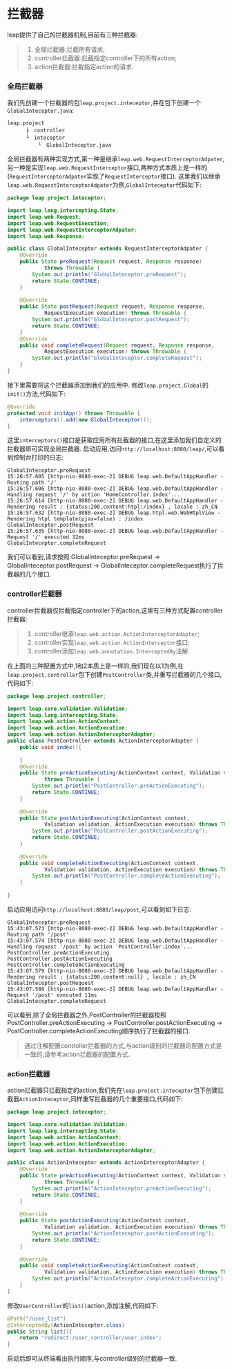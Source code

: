 # 拦截器
leap提供了自己的拦截器机制,目前有三种拦截器:
> 1. 全局拦截器:拦截所有请求;
> 2. controller拦截器:拦截指定controller下的所有action;
> 3. action拦截器:拦截指定action的请求.

### 全局拦截器
我们先创建一个拦截器的包`leap.project.inteceptor`,并在包下创建一个`GlobalInteceptor.java`:
```
leap.project
      ├　controller
      └　inteceptor
          └　GlobalInteceptor.java
```
全局拦截器有两种实现方式,第一种是继承`leap.web.RequestInterceptorAdpater`,另一种是实现`leap.web.RequestInterceptor`接口,两种方式本质上是一样的(`RequestInterceptorAdpater`实现了`RequestInterceptor`接口).
这里我们以继承`leap.web.RequestInterceptorAdpater`为例,`GlobalInteceptor`代码如下:
```java
package leap.project.inteceptor;

import leap.lang.intercepting.State;
import leap.web.Request;
import leap.web.RequestExecution;
import leap.web.RequestInterceptorAdpater;
import leap.web.Response;

public class GlobalInteceptor extends RequestInterceptorAdpater {
	@Override
	public State preRequest(Request request, Response response)
			throws Throwable {
		System.out.println("GlobalInteceptor.preRequest");
		return State.CONTINUE;
	}
	
	@Override
	public State postRequest(Request request, Response response,
			RequestExecution execution) throws Throwable {
		System.out.println("GlobalInteceptor.postRequest");
		return State.CONTINUE;
	}
	@Override
	public void completeRequest(Request request, Response response,
			RequestExecution execution) throws Throwable {
		System.out.println("GlobalInteceptor.completeRequest");
	}
}
```
接下里需要将这个拦截器添加到我们的应用中.
修改`leap.project.Global`的`init()`方法,代码如下:
```java
@Override
protected void initApp() throws Throwable {
	interceptors().add(new GlobalInteceptor());
}
```
这里`interceptors()`接口是获取应用所有拦截器的接口,在这里添加我们自定义的拦截器即可实现全局拦截器.
启动应用,访问`http://localhost:8080/leap/`,可以看到控制台打印的日志:
```
GlobalInteceptor.preRequest
15:26:57.605 [http-nio-8080-exec-2] DEBUG leap.web.DefaultAppHandler - Routing path '/'
15:26:57.606 [http-nio-8080-exec-2] DEBUG leap.web.DefaultAppHandler - Handling request '/' by action 'HomeController.index'...
15:26:57.614 [http-nio-8080-exec-2] DEBUG leap.web.DefaultAppHandler - Rendering result : {status:200,content:htpl:/index} , locale : zh_CN
15:26:57.632 [http-nio-8080-exec-2] DEBUG leap.htpl.web.WebHtplView - Rendering htpl template(pjax=false) : /index
GlobalInteceptor.postRequest
15:26:57.635 [http-nio-8080-exec-2] DEBUG leap.web.DefaultAppHandler - Request '/' executed 32ms
GlobalInteceptor.completeRequest
```
我们可以看到,请求按照:GlobalInteceptor.preRequest → GlobalInteceptor.postRequest → GlobalInteceptor.completeRequest执行了拦截器的几个接口.
### controller拦截器
controller拦截器仅拦截指定controller下的action,这里有三种方式配置controller拦截器:
> 1. controller继承`leap.web.action.ActionInterceptorAdapter`;
> 2. controller实现`leap.web.action.ActionInterceptor`接口;
> 3. controller添加`leap.web.annotation.InterceptedBy`注解.

在上面的三种配置方式中,1和2本质上是一样的,我们现在以1为例,在`leap.project.controller`包下创建`PostController`类,并重写拦截器的几个接口,代码如下:
```java
package leap.project.controller;

import leap.core.validation.Validation;
import leap.lang.intercepting.State;
import leap.web.action.ActionContext;
import leap.web.action.ActionExecution;
import leap.web.action.ActionInterceptorAdapter;
public class PostController extends ActionInterceptorAdapter {
	public void index(){
		
	}
	@Override
	public State preActionExecuting(ActionContext context, Validation validation)
			throws Throwable {
		System.out.println("PostController.preActionExecuting");
		return State.CONTINUE;
	}
	
	@Override
	public State postActionExecuting(ActionContext context,
			Validation validation, ActionExecution execution) throws Throwable {
		System.out.println("PostController.postActionExecuting");
		return State.CONTINUE;
	}
	
	@Override
	public void completeActionExecuting(ActionContext context,
			Validation validation, ActionExecution execution) throws Throwable {
		System.out.println("PostController.completeActionExecuting");
	}
	
}
```
启动应用访问`http://localhost:8080/leap/post`,可以看到如下日志:
```
GlobalInteceptor.preRequest
15:43:07.573 [http-nio-8080-exec-2] DEBUG leap.web.DefaultAppHandler - Routing path '/post'
15:43:07.574 [http-nio-8080-exec-2] DEBUG leap.web.DefaultAppHandler - Handling request '/post' by action 'PostController.index'...
PostController.preActionExecuting
PostController.postActionExecuting
PostController.completeActionExecuting
15:43:07.579 [http-nio-8080-exec-2] DEBUG leap.web.DefaultAppHandler - Rendering result : {status:200,content:null} , locale : zh_CN
GlobalInteceptor.postRequest
15:43:07.580 [http-nio-8080-exec-2] DEBUG leap.web.DefaultAppHandler - Request '/post' executed 11ms
GlobalInteceptor.completeRequest
```
可以看到,除了全局拦截器之外,PostController的拦截器按照PostController.preActionExecuting → PostController.postActionExecuting → PostController.completeActionExecuting顺序执行了拦截器的接口.

> 通过注解配置controller拦截器的方式,与action级别的拦截器的配置方式是一致的,请参考action拦截器的配置方式.


### action拦截器
action拦截器只拦截指定的action,我们先在`leap.project.inteceptor`包下创建拦截器`ActionInteceptor`,同样重写拦截器的几个重要接口,代码如下:
```java
package leap.project.inteceptor;

import leap.core.validation.Validation;
import leap.lang.intercepting.State;
import leap.web.action.ActionContext;
import leap.web.action.ActionExecution;
import leap.web.action.ActionInterceptorAdapter;

public class ActionInteceptor extends ActionInterceptorAdapter {
	@Override
	public State preActionExecuting(ActionContext context, Validation validation)
			throws Throwable {
		System.out.println("ActionInteceptor.preActionExecuting");
		return State.CONTINUE;
	}
	
	@Override
	public State postActionExecuting(ActionContext context,
			Validation validation, ActionExecution execution) throws Throwable {
		System.out.println("ActionInteceptor.postActionExecuting");
		return State.CONTINUE;
	}
	
	@Override
	public void completeActionExecuting(ActionContext context,
			Validation validation, ActionExecution execution) throws Throwable {
		System.out.println("ActionInteceptor.completeActionExecuting");
	}
}

```
修改`UserController`的`list()`action,添加注解,代码如下:
```java
@Path("/user_list")
@InterceptedBy(ActionInteceptor.class)
public String list(){
    return "redirect:/user_controller/user_index";
}
```
启动后即可从终端看出执行顺序,与controller级别的拦截器一致.
